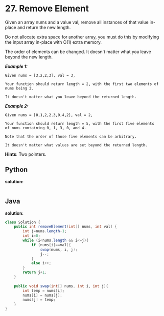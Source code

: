 # 27. Remove Element

Given an array nums and a value val, remove all instances of that value in-place and return the new length.

Do not allocate extra space for another array, you must do this by modifying the input array in-place with O(1) extra memory.

The order of elements can be changed. It doesn't matter what you leave beyond the new length.

***Example 1:***
```
Given nums = [3,2,2,3], val = 3,

Your function should return length = 2, with the first two elements of nums being 2.

It doesn't matter what you leave beyond the returned length.
```
***Example 2:***
```
Given nums = [0,1,2,2,3,0,4,2], val = 2,

Your function should return length = 5, with the first five elements of nums containing 0, 1, 3, 0, and 4.

Note that the order of those five elements can be arbitrary.

It doesn't matter what values are set beyond the returned length.
```

**Hints:**
Two pointers.

## Python

**solution:**
```py

```

## Java

**solution:**
```java
class Solution {
    public int removeElement(int[] nums, int val) {
        int j=nums.length-1;
        int i=0;
        while (i<nums.length && i<=j){
            if (nums[i]==val){
                swap(nums, i, j);
                j--;
            }
            else i++;
        }
        return j+1;
    }
    
    public void swap(int[] nums, int i, int j){
        int temp = nums[i];
        nums[i] = nums[j];
        nums[j] = temp;
    }
}
```
